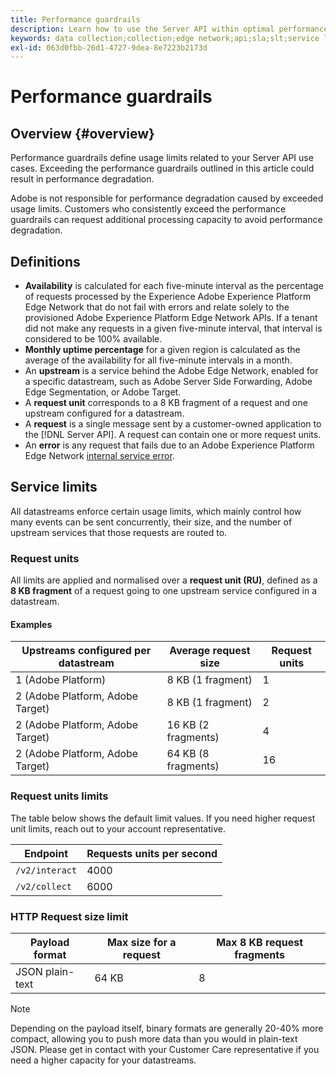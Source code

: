 ```yaml
---
title: Performance guardrails
description: Learn how to use the Server API within optimal performance guardrails
keywords: data collection;collection;edge network;api;sla;slt;service levels
exl-id: 063d0fbb-26d1-4727-9dea-8e7223b2173d
---
```

# Performance guardrails

## Overview {#overview}

Performance guardrails define usage limits related to your Server API use cases. Exceeding the performance guardrails outlined in this article could result in performance degradation.

Adobe is not responsible for performance degradation caused by exceeded usage limits. Customers who consistently exceed the performance guardrails can request additional processing capacity to avoid performance degradation.

## Definitions

* **Availability** is calculated for each five-minute interval as the percentage of requests processed by the Experience Adobe Experience Platform Edge Network that do not fail with errors and relate solely to the provisioned Adobe Experience Platform Edge Network APIs. If a tenant did not make any requests in a given five-minute interval, that interval is considered to be 100% available.
* **Monthly uptime percentage** for a given region is calculated as the average of the availability for all five-minute intervals in a month.
* An **upstream** is a service behind the Adobe Edge Network, enabled for a specific datastream, such as Adobe Server Side Forwarding, Adobe Edge Segmentation, or Adobe Target.
* A **request unit** corresponds to a 8 KB fragment of a request and one upstream configured for a datastream.
* A **request** is a single message sent by a customer-owned application to the [!DNL Server API]. A request can contain one or more request units.
* An **error** is any request that fails due to an Adobe Experience Platform Edge Network [internal service error](error-handling.md).

## Service limits

All datastreams enforce certain usage limits, which mainly control how many events can be sent concurrently, their size, and the number of upstream services that those requests are routed to.

### Request units

All limits are applied and normalised over a **request unit (RU)**, defined as a **8 KB fragment** of a request going to one upstream service configured in a datastream.

#### Examples

| Upstreams configured per datastream | Average request size | Request units |
| --- | --- | --- |
| 1 (Adobe Platform) | 8 KB (1 fragment) | 1 |
| 2 (Adobe Platform, Adobe Target) | 8 KB (1 fragment)  | 2 |
| 2 (Adobe Platform, Adobe Target) | 16 KB (2 fragments)  | 4 |
| 2 (Adobe Platform, Adobe Target) | 64 KB (8 fragments)  | 16 |

### Request units limits

The table below shows the default limit values. If you need higher request unit limits, reach out to your account representative.

| Endpoint | Requests units per second |
| --- | --- |
| `/v2/interact` | 4000 |
| `/v2/collect` | 6000 |


### HTTP Request size limit

| Payload format | Max size for a request | Max 8 KB request fragments |
| --- | --- | --- |
| JSON plain-text | 64 KB | 8 |


>[!NOTE]
>
>Depending on the payload itself, binary formats are generally 20-40% more compact, allowing you to push more data than you would in plain-text JSON. Please get in contact with your Customer Care representative if you need a higher capacity for your datastreams.
